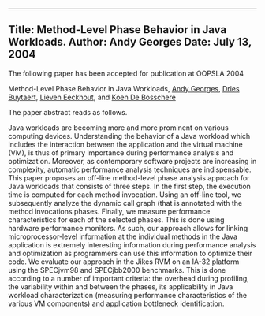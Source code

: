-----
Title:  Method-Level Phase Behavior in Java Workloads.
Author: Andy Georges
Date: July 13, 2004
----







The following paper has been accepted for publication at OOPSLA 2004


Method-Level Phase Behavior in Java Workloads, [Andy
Georges](http://itkovian.net/), [Dries Buytaert](http://buytaert.net/),
[Lieven Eeckhout](http://www.elis.ugent.be/~leeckhou), and [Koen De
Bosschere](http://www.elis.ugent.be/~kdb)


The paper abstract reads as follows.


Java workloads are becoming more and more prominent on various computing
devices. Understanding the behavior of a Java workload which includes
the interaction between the application and the virtual machine (VM), is
thus of primary importance during performance analysis and optimization.
Moreover, as contemporary software projects are increasing in
complexity, automatic performance analysis techniques are indispensable.
This paper proposes an off-line method-level phase analysis approach for
Java workloads that consists of three steps. In the first step, the
execution time is computed for each method invocation. Using an off-line
tool, we subsequently analyze the dynamic call graph (that is annotated
with the method invocations
phases. Finally, we measure performance characteristics for each of the
selected phases. This is done using hardware performance monitors. As
such, our approach allows for linking microprocessor-level information
at the individual methods in the Java application
is extremely interesting information during performance analysis and
optimization as programmers can use this information to optimize their
code. We evaluate our approach in the Jikes RVM on an IA-32 platform
using the SPECjvm98 and SPECjbb2000 benchmarks. This is done according
to a number of important criteria: the overhead during profiling, the
variability within and between the phases, its applicability in Java
workload characterization (measuring performance characteristics of the
various VM components) and application bottleneck identification.




